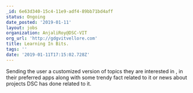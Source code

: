 ```yaml
---
_id: 6e63d340-15c4-11e9-adf4-89bb71bd4aff
status: Ongoing
date_posted: '2019-01-11'
layout: jobs
organization: AnjaliRoy@DSC-VIT
org_url: 'http://gdgvitvellore.com'
title: Learning In Bits.
tags: ''
date: '2019-01-11T17:15:02.728Z'
---
```

Sending the user a customized version of topics they are interested in , in their preferred apps along with some trendy fact related to it or news about projects DSC has done related to it.
